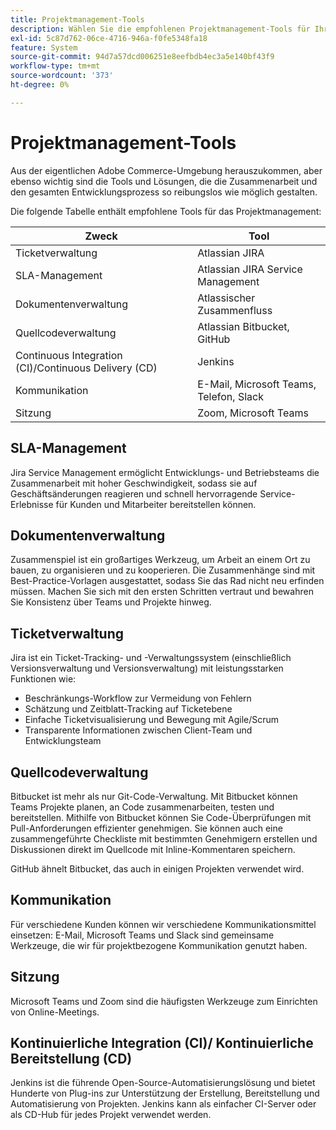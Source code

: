 ```yaml
---
title: Projektmanagement-Tools
description: Wählen Sie die empfohlenen Projektmanagement-Tools für Ihre Adobe Commerce-Implementierung aus.
exl-id: 5c87d762-06ce-4716-946a-f0fe5348fa18
feature: System
source-git-commit: 94d7a57dcd006251e8eefbdb4ec3a5e140bf43f9
workflow-type: tm+mt
source-wordcount: '373'
ht-degree: 0%

---
```


# Projektmanagement-Tools

Aus der eigentlichen Adobe Commerce-Umgebung herauszukommen, aber ebenso wichtig sind die Tools und Lösungen, die die Zusammenarbeit und den gesamten Entwicklungsprozess so reibungslos wie möglich gestalten.

Die folgende Tabelle enthält empfohlene Tools für das Projektmanagement:

| Zweck | Tool |
|------------------------------------------------------|--------------------------------------|
| Ticketverwaltung | Atlassian JIRA |
| SLA-Management | Atlassian JIRA Service Management |
| Dokumentenverwaltung | Atlassischer Zusammenfluss |
| Quellcodeverwaltung | Atlassian Bitbucket, GitHub |
| Continuous Integration (CI)/Continuous Delivery (CD) | Jenkins |
| Kommunikation | E-Mail, Microsoft Teams, Telefon, Slack |
| Sitzung | Zoom, Microsoft Teams |

## SLA-Management

Jira Service Management ermöglicht Entwicklungs- und Betriebsteams die Zusammenarbeit mit hoher Geschwindigkeit, sodass sie auf Geschäftsänderungen reagieren und schnell hervorragende Service-Erlebnisse für Kunden und Mitarbeiter bereitstellen können.

## Dokumentenverwaltung

Zusammenspiel ist ein großartiges Werkzeug, um Arbeit an einem Ort zu bauen, zu organisieren und zu kooperieren. Die Zusammenhänge sind mit Best-Practice-Vorlagen ausgestattet, sodass Sie das Rad nicht neu erfinden müssen. Machen Sie sich mit den ersten Schritten vertraut und bewahren Sie Konsistenz über Teams und Projekte hinweg.

## Ticketverwaltung

Jira ist ein Ticket-Tracking- und -Verwaltungssystem (einschließlich Versionsverwaltung und Versionsverwaltung) mit leistungsstarken Funktionen wie:

- Beschränkungs-Workflow zur Vermeidung von Fehlern
- Schätzung und Zeitblatt-Tracking auf Ticketebene
- Einfache Ticketvisualisierung und Bewegung mit Agile/Scrum
- Transparente Informationen zwischen Client-Team und Entwicklungsteam

## Quellcodeverwaltung

Bitbucket ist mehr als nur Git-Code-Verwaltung. Mit Bitbucket können Teams Projekte planen, an Code zusammenarbeiten, testen und bereitstellen. Mithilfe von Bitbucket können Sie Code-Überprüfungen mit Pull-Anforderungen effizienter genehmigen. Sie können auch eine zusammengeführte Checkliste mit bestimmten Genehmigern erstellen und Diskussionen direkt im Quellcode mit Inline-Kommentaren speichern.

GitHub ähnelt Bitbucket, das auch in einigen Projekten verwendet wird.

## Kommunikation

Für verschiedene Kunden können wir verschiedene Kommunikationsmittel einsetzen: E-Mail, Microsoft Teams und Slack sind gemeinsame Werkzeuge, die wir für projektbezogene Kommunikation genutzt haben.

## Sitzung

Microsoft Teams und Zoom sind die häufigsten Werkzeuge zum Einrichten von Online-Meetings.

## Kontinuierliche Integration (CI)/ Kontinuierliche Bereitstellung (CD)

Jenkins ist die führende Open-Source-Automatisierungslösung und bietet Hunderte von Plug-ins zur Unterstützung der Erstellung, Bereitstellung und Automatisierung von Projekten. Jenkins kann als einfacher CI-Server oder als CD-Hub für jedes Projekt verwendet werden.
